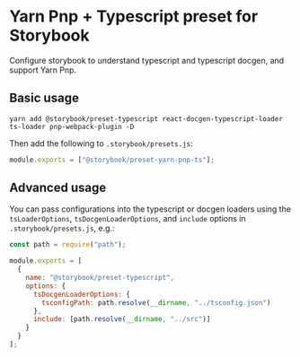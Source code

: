 # Yarn Pnp + Typescript preset for Storybook

Configure storybook to understand typescript and typescript docgen, and support Yarn Pnp.

## Basic usage

```
yarn add @storybook/preset-typescript react-docgen-typescript-loader ts-loader pnp-webpack-plugin -D
```

Then add the following to `.storybook/presets.js`:

```js
module.exports = ["@storybook/preset-yarn-pnp-ts"];
```

## Advanced usage

You can pass configurations into the typescript or docgen loaders using the `tsLoaderOptions`, `tsDocgenLoaderOptions`, and `include` options in `.storybook/presets.js`, e.g.:

```js
const path = require("path");

module.exports = [
  {
    name: "@storybook/preset-typescript",
    options: {
      tsDocgenLoaderOptions: {
        tsconfigPath: path.resolve(__dirname, "../tsconfig.json")
      },
      include: [path.resolve(__dirname, "../src")]
    }
  }
];
```
